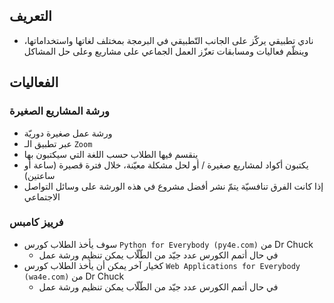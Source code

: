 ## التعريف
- نادي تطبيقي يركّز على الجانب التّطبيقي في البرمجة بمختلف لغاتها واستخداماتها، وينظّم فعاليات ومسابقات تعزّز العمل الجماعي على مشاريع وعلى حل المشاكل

## الفعاليات
### ورشة المشاريع الصغيرة
- ورشة عمل صغيرة دوريّة
- عبر تطبيق الـ `Zoom`
- ينقسم فيها الطلاب حسب اللغة التي سيكتبون بها
- يكتبون أكواد لمشاريع صغيرة / أو لحل مشكلة معيّنة، خلال فترة قصيرة (ساعة أو ساعتين)
- إذا كانت الفرق تنافسيّة يتمّ نشر أفضل مشروع في هذه الورشة على وسائل التواصل الاجتماعي
### فرييز كامبس
- سوف يأخذ الطلاب كورس `Python for Everybody (py4e.com)` من Dr Chuck
  - في حال أتمم الكورس عدد جيّد من الطّلّاب يمكن تنظيم ورشة عمل
- كخيار آخر يمكن أن يأخذ الطلاب كورس `Web Applications for Everybody (wa4e.com)` من Dr Chuck
  - في حال أتمم الكورس عدد جيّد من الطّلّاب يمكن تنظيم ورشة عمل
